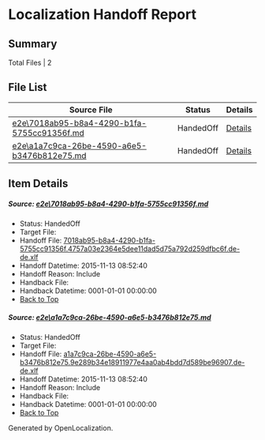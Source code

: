 # <a name='report-top'></a> Localization Handoff Report

## Summary
 Total Files | 2

## File List
 Source File | Status | Details 
 ----------- | ------ | ------- 
 [e2e\7018ab95-b8a4-4290-b1fa-5755cc91356f.md](https://github.com/OpenLocalizationTest/oltest/blob/bdfa56ec0e4ab0fc9ed3af331319ff5a01c2b6a3/e2e/7018ab95-b8a4-4290-b1fa-5755cc91356f.md) | HandedOff | [Details](#c5abbd693c69ed8cd436e0a0c2e8ee4a00f2ba351)
 [e2e\a1a7c9ca-26be-4590-a6e5-b3476b812e75.md](https://github.com/OpenLocalizationTest/oltest/blob/bdfa56ec0e4ab0fc9ed3af331319ff5a01c2b6a3/e2e/a1a7c9ca-26be-4590-a6e5-b3476b812e75.md) | HandedOff | [Details](#ff0215b3d876e224cf3f23d2d442c680d5632d192)

## Item Details
##### <a name='c5abbd693c69ed8cd436e0a0c2e8ee4a00f2ba351'></a> Source: [e2e\7018ab95-b8a4-4290-b1fa-5755cc91356f.md](https://github.com/OpenLocalizationTest/oltest/blob/bdfa56ec0e4ab0fc9ed3af331319ff5a01c2b6a3/e2e/7018ab95-b8a4-4290-b1fa-5755cc91356f.md)
* Status: HandedOff
* Target File: 
* Handoff File: [7018ab95-b8a4-4290-b1fa-5755cc91356f.4757a03e2364e5dee11dad5d75a792d259dfbc6f.de-de.xlf](https://github.com/OpenLocalizationTestOrg/olhandoff/blob/b5c1c14bcb287824daee133d283b857d237857bc/ol-handoff/OpenLocalizationTestOrg/oltest.de-de/yanz/7018ab95-b8a4-4290-b1fa-5755cc91356f.4757a03e2364e5dee11dad5d75a792d259dfbc6f.de-de.xlf)
* Handoff Datetime: 2015-11-13 08:52:40
* Handoff Reason: Include
* Handback File: 
* Handback Datetime: 0001-01-01 00:00:00
* [Back to Top](#report-top)

##### <a name='ff0215b3d876e224cf3f23d2d442c680d5632d192'></a> Source: [e2e\a1a7c9ca-26be-4590-a6e5-b3476b812e75.md](https://github.com/OpenLocalizationTest/oltest/blob/bdfa56ec0e4ab0fc9ed3af331319ff5a01c2b6a3/e2e/a1a7c9ca-26be-4590-a6e5-b3476b812e75.md)
* Status: HandedOff
* Target File: 
* Handoff File: [a1a7c9ca-26be-4590-a6e5-b3476b812e75.9e289b34e18911977e4aa0ab4bdd7d589be96907.de-de.xlf](https://github.com/OpenLocalizationTestOrg/olhandoff/blob/b5c1c14bcb287824daee133d283b857d237857bc/ol-handoff/OpenLocalizationTestOrg/oltest.de-de/yanz/a1a7c9ca-26be-4590-a6e5-b3476b812e75.9e289b34e18911977e4aa0ab4bdd7d589be96907.de-de.xlf)
* Handoff Datetime: 2015-11-13 08:52:40
* Handoff Reason: Include
* Handback File: 
* Handback Datetime: 0001-01-01 00:00:00
* [Back to Top](#report-top)


Generated by OpenLocalization.

